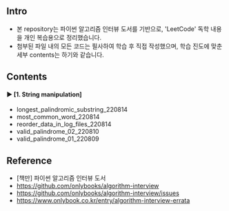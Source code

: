 ####
## Intro  
- 본 repository는 파이썬 알고리즘 인터뷰 도서를 기반으로, 'LeetCode' 독학 내용을 개인 복습용으로 정리했습니다.  
- 첨부된 파일 내의 모든 코드는 필사하여 학습 후 직접 작성했으며, 학습 진도에 맞춘 세부 contents는 하기와 같습니다.  
####
## Contents  
#### ► [1. String manipulation]  
- longest_palindromic_substring_220814  
- most_common_word_220814  
- reorder_data_in_log_files_220814  
- valid_palindrome_02_220810  
- valid_palindrome_01_220809  
####
## Reference  
- [책만] 파이썬 알고리즘 인터뷰 도서  
- https://github.com/onlybooks/algorithm-interview  
- https://github.com/onlybooks/algorithm-interview/issues  
- https://www.onlybook.co.kr/entry/algorithm-interview-errata  
####
